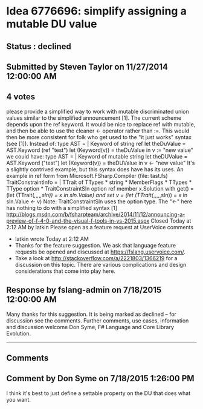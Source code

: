 # Idea 6776696: simplify assigning a mutable DU value #

## Status : declined

## Submitted by Steven Taylor on 11/27/2014 12:00:00 AM

## 4 votes

please provide a simplified way to work with mutable discriminated union values similar to the simplified announcement [1].
The current scheme depends upon the ref keyword. It would be nice to replace ref with mutable, and then be able to use the cleaner <- operator rather than :=. This would then be more consistent for folk who get used to the "it just works" syntax (see [1]).
Instead of:
type AST = | Keyword of string ref
let theDuValue = AST.Keyword (ref "test")
let (Keyword(v)) = theDuValue in v := "new value"
we could have:
type AST = | Keyword of mutable string
let theDUValue = AST.Keyword ("test")
let (Keyword(v)) = theDUValue in v <- "new value"
It's a slightly contrived example, but this syntax does have has its uses.
An example in ref form from Microsoft.FSharp.Compiler (file: tast.fs)
TraitConstraintInfo =
| TTrait of TTypes * string * MemberFlags * TTypes * TType option * TraitConstraintSln option ref
member x.Solution
with get() = (let (TTrait(_,_,_,_,_,sln)) = x in sln.Value)
and set v = (let (TTrait(_,_,_,_,_,sln)) = x in sln.Value <- v)
Note: TraitConstraintSln uses the option type. The "<-" here has nothing to do with a simplified syntax
[1] http://blogs.msdn.com/b/fsharpteam/archive/2014/11/12/announcing-a-preview-of-f-4-0-and-the-visual-f-tools-in-vs-2015.aspx
Closed Today at 2:12 AM by latkin
Please open as a feature request at UserVoice
comments
* latkin wrote Today at 2:12 AM
* Thanks for the feature suggestion. We ask that language feature requests be opened and discussed at https://fslang.uservoice.com/.
* Take a look at http://stackoverflow.com/a/2221803/1366219 for a discussion on this topic. There are various complications and design considerations that come into play here.



## Response by fslang-admin on 7/18/2015 12:00:00 AM

Many thanks for this suggestion. It is being marked as declined – for discussion see the comments.
Further comments, use cases, information and discussion welcome
Don Syme, F# Language and Core Library Evolution.

------------------------
## Comments


## Comment by Don Syme on 7/18/2015 1:26:00 PM
I think it's best to just define a settable property on the DU that does what you want.

